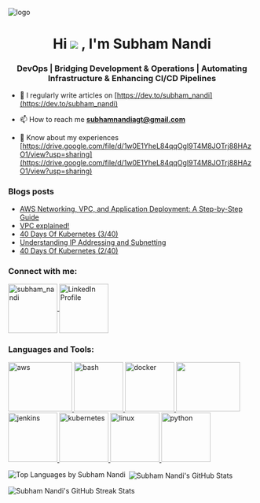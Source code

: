 ![logo](https://liveimages.algoworks.com/new-algoworks/wp-content/uploads/2023/01/05114244/DevOps-Challenges.gif)
<h1 align="center">Hi  <img src="https://user-images.githubusercontent.com/18350557/176309783-0785949b-9127-417c-8b55-ab5a4333674e.gif"/> , I'm Subham Nandi</h1>
<h3 align="center">DevOps | Bridging Development & Operations | Automating Infrastructure & Enhancing CI/CD Pipelines</h3>

<!-- <p align="left"> -->
<!-- <a href="https://github.com/ryo-ma/github-profile-trophy"> -->
<!--   <img src="https://github-profile-trophy.vercel.app/?username=subham-nandi" alt="subham-nandi" /> -->
<!--  </a> -->
<!-- </p> -->

- 📝 I regularly write articles on [https://dev.to/subham_nandi](https://dev.to/subham_nandi)

- 📫 How to reach me **subhamnandiagt@gmail.com**

- 📄 Know about my experiences [https://drive.google.com/file/d/1w0E1YheL84qqOgI9T4M8JOTrj88HAzO1/view?usp=sharing](https://drive.google.com/file/d/1w0E1YheL84qqOgI9T4M8JOTrj88HAzO1/view?usp=sharing)

### Blogs posts
<!-- BLOG-POST-LIST:START -->
- [AWS Networking, VPC, and Application Deployment: A Step-by-Step Guide](https://dev.to/subham_nandi/aws-networking-vpc-and-application-deployment-a-step-by-step-guide-5fd2)
- [VPC explained!](https://dev.to/subham_nandi/vpc-explained-59k0)
- [40 Days Of Kubernetes &lpar;3/40&rpar;](https://dev.to/subham_nandi/40-days-of-kubernetes-340-29aa)
- [Understanding IP Addressing and Subnetting](https://dev.to/subham_nandi/understanding-ip-addressing-and-subnetting-3h3n)
- [40 Days Of Kubernetes &lpar;2/40&rpar;](https://dev.to/subham_nandi/40-days-of-kubernetes-240-20d7)
<!-- BLOG-POST-LIST:END -->

<h3 align="left">Connect with me:</h3>
<p align="left">
  <a href="https://dev.to/subham_nandi" target="_blank">
    <img align="center" src="https://res.cloudinary.com/practicaldev/image/fetch/s--F2tN0yaC--/c_limit%2Cf_auto%2Cfl_progressive%2Cq_66%2Cw_880/https://thepracticaldev.s3.amazonaws.com/i/qb0wtz2xaqbgub8slcic.gif" alt="subham_nandi" height="100" width="100" />
  </a>
  <a href="https://www.linkedin.com/in/nandi-subham/" target="_blank">
    <img align="center" src="https://i.pinimg.com/originals/de/b4/6f/deb46f02a59e3b3a2aa58fac16290d63.gif" alt="LinkedIn Profile" height="100" width="100" />
  </a>
</p>

<h3 align="left">Languages and Tools:</h3>
<p align="left"> 
  <a href="https://aws.amazon.com" target="_blank" rel="noreferrer"> 
    <img src="https://media1.tenor.com/m/GO7C6FD0y3YAAAAC/aws.gif" alt="aws" width="130" height="100"/> 
  </a> 
  <a href="https://www.gnu.org/software/bash/" target="_blank" rel="noreferrer"> 
    <img src="https://e7.pngegg.com/pngimages/330/276/png-clipart-bash-shell-script-bourne-shell-scripting-language-unix-shell-shell-rectangle-logo.png" alt="bash" width="100" height="100"/> 
  </a> 
  <a href="https://www.docker.com/" target="_blank" rel="noreferrer"> 
    <img src="https://i.pinimg.com/originals/f5/5e/80/f55e8059ea945abfd6804b887dd4a0af.gif" alt="docker" width="100" height="100"/> 
  </a> 
  <a href="https://git-scm.com/" target="_blank" rel="noreferrer"> 
    <img src="https://media.tenor.com/F_aIpdp3hEwAAAAi/git-github.gif" width="130" height="100"/> 
  </a> 
  <a href="https://www.jenkins.io" target="_blank" rel="noreferrer"> 
    <img src="https://www.vectorlogo.zone/logos/jenkins/jenkins-icon.svg" alt="jenkins" width="100" height="100"/> 
  </a> 
  <a href="https://kubernetes.io" target="_blank" rel="noreferrer"> 
    <img src="https://media.licdn.com/dms/image/v2/C4E12AQHDtPSEe5XNSw/article-inline_image-shrink_1000_1488/article-inline_image-shrink_1000_1488/0/1608980960581?e=1729728000&v=beta&t=A2A0zSWbZsC2KMPhd1SzVZy738TkSyUlDLOBJJEU3Hs" alt="kubernetes" width="100" height="100"/> 
  </a> 
  <a href="https://www.linux.org/" target="_blank" rel="noreferrer"> 
    <img src="https://upload.wikimedia.org/wikipedia/commons/5/5a/Rotating_Tux.gif" alt="linux" width="100" height="100"/> 
  </a> 
  <a href="https://www.python.org" target="_blank" rel="noreferrer"> 
    <img src="https://miro.medium.com/v2/resize:fit:1400/format:webp/0*OxDZ95Af_-7Ih_-m.gif" alt="python" width="100" height="100"/> 
  </a> 
</p>

<p><img align="left" src="https://github-readme-stats.vercel.app/api/top-langs?username=subham-nandi&show_icons=true&locale=en&layout=compact" alt="Top Languages by Subham Nandi" /></p>

<p>&nbsp;<img align="center" src="https://github-readme-stats.vercel.app/api?username=subham-nandi&show_icons=true&locale=en" alt="Subham Nandi's GitHub Stats" /></p>

<p><img align="center" src="https://github-readme-streak-stats.herokuapp.com/?user=subham-nandi&" alt="Subham Nandi's GitHub Streak Stats" /></p>

<!-- ![snake gif](https://github.com/subham-nandi/subham-nandi/blob/output/github-contribution-grid-snake.svg) -->
